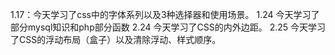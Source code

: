 1.17：今天学习了css中的字体系列以及3种选择器和使用场景。
1.24 今天学习了部分mysql知识和php部分函数
2.24 今天学习了CSS的内外边距。
2.25  今天学习了CSS的浮动布局（盒子）以及清除浮动、样式顺序。
